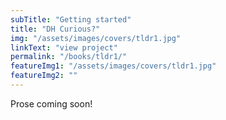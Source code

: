 ```yaml
---
subTitle: "Getting started"
title: "DH Curious?"
img: "/assets/images/covers/tldr1.jpg"
linkText: "view project"
permalink: "/books/tldr1/"
featureImg1: "/assets/images/covers/tldr1.jpg"
featureImg2: ""
---
```


Prose coming soon!
